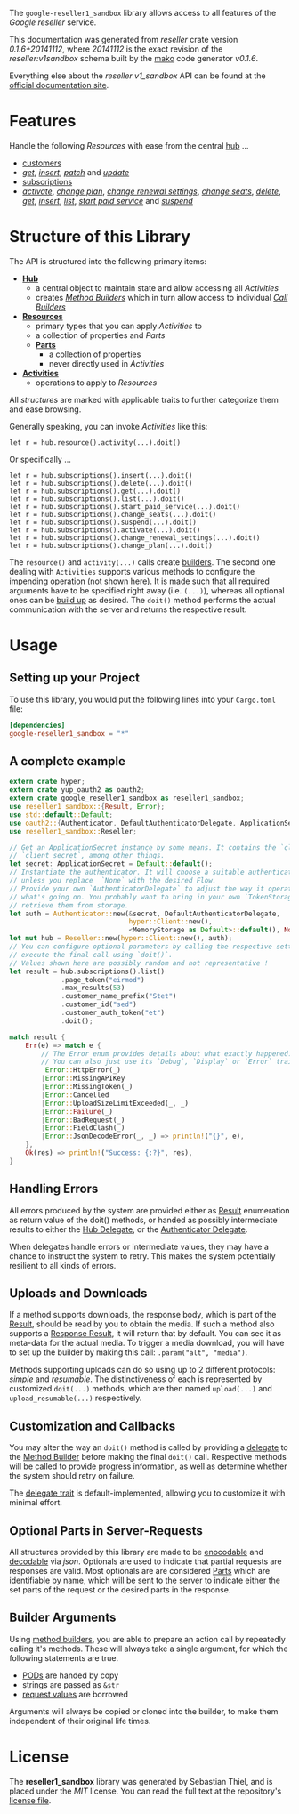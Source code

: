 <!---
DO NOT EDIT !
This file was generated automatically from 'src/mako/api/README.md.mako'
DO NOT EDIT !
-->
The `google-reseller1_sandbox` library allows access to all features of the *Google reseller* service.

This documentation was generated from *reseller* crate version *0.1.6+20141112*, where *20141112* is the exact revision of the *reseller:v1sandbox* schema built by the [mako](http://www.makotemplates.org/) code generator *v0.1.6*.

Everything else about the *reseller* *v1_sandbox* API can be found at the
[official documentation site](https://developers.google.com/google-apps/reseller/).
# Features

Handle the following *Resources* with ease from the central [hub](http://byron.github.io/google-apis-rs/google_reseller1_sandbox/struct.Reseller.html) ... 

* [customers](http://byron.github.io/google-apis-rs/google_reseller1_sandbox/struct.Customer.html)
 * [*get*](http://byron.github.io/google-apis-rs/google_reseller1_sandbox/struct.CustomerGetCall.html), [*insert*](http://byron.github.io/google-apis-rs/google_reseller1_sandbox/struct.CustomerInsertCall.html), [*patch*](http://byron.github.io/google-apis-rs/google_reseller1_sandbox/struct.CustomerPatchCall.html) and [*update*](http://byron.github.io/google-apis-rs/google_reseller1_sandbox/struct.CustomerUpdateCall.html)
* [subscriptions](http://byron.github.io/google-apis-rs/google_reseller1_sandbox/struct.Subscription.html)
 * [*activate*](http://byron.github.io/google-apis-rs/google_reseller1_sandbox/struct.SubscriptionActivateCall.html), [*change plan*](http://byron.github.io/google-apis-rs/google_reseller1_sandbox/struct.SubscriptionChangePlanCall.html), [*change renewal settings*](http://byron.github.io/google-apis-rs/google_reseller1_sandbox/struct.SubscriptionChangeRenewalSettingCall.html), [*change seats*](http://byron.github.io/google-apis-rs/google_reseller1_sandbox/struct.SubscriptionChangeSeatCall.html), [*delete*](http://byron.github.io/google-apis-rs/google_reseller1_sandbox/struct.SubscriptionDeleteCall.html), [*get*](http://byron.github.io/google-apis-rs/google_reseller1_sandbox/struct.SubscriptionGetCall.html), [*insert*](http://byron.github.io/google-apis-rs/google_reseller1_sandbox/struct.SubscriptionInsertCall.html), [*list*](http://byron.github.io/google-apis-rs/google_reseller1_sandbox/struct.SubscriptionListCall.html), [*start paid service*](http://byron.github.io/google-apis-rs/google_reseller1_sandbox/struct.SubscriptionStartPaidServiceCall.html) and [*suspend*](http://byron.github.io/google-apis-rs/google_reseller1_sandbox/struct.SubscriptionSuspendCall.html)




# Structure of this Library

The API is structured into the following primary items:

* **[Hub](http://byron.github.io/google-apis-rs/google_reseller1_sandbox/struct.Reseller.html)**
    * a central object to maintain state and allow accessing all *Activities*
    * creates [*Method Builders*](http://byron.github.io/google-apis-rs/google_reseller1_sandbox/trait.MethodsBuilder.html) which in turn
      allow access to individual [*Call Builders*](http://byron.github.io/google-apis-rs/google_reseller1_sandbox/trait.CallBuilder.html)
* **[Resources](http://byron.github.io/google-apis-rs/google_reseller1_sandbox/trait.Resource.html)**
    * primary types that you can apply *Activities* to
    * a collection of properties and *Parts*
    * **[Parts](http://byron.github.io/google-apis-rs/google_reseller1_sandbox/trait.Part.html)**
        * a collection of properties
        * never directly used in *Activities*
* **[Activities](http://byron.github.io/google-apis-rs/google_reseller1_sandbox/trait.CallBuilder.html)**
    * operations to apply to *Resources*

All *structures* are marked with applicable traits to further categorize them and ease browsing.

Generally speaking, you can invoke *Activities* like this:

```Rust,ignore
let r = hub.resource().activity(...).doit()
```

Or specifically ...

```ignore
let r = hub.subscriptions().insert(...).doit()
let r = hub.subscriptions().delete(...).doit()
let r = hub.subscriptions().get(...).doit()
let r = hub.subscriptions().list(...).doit()
let r = hub.subscriptions().start_paid_service(...).doit()
let r = hub.subscriptions().change_seats(...).doit()
let r = hub.subscriptions().suspend(...).doit()
let r = hub.subscriptions().activate(...).doit()
let r = hub.subscriptions().change_renewal_settings(...).doit()
let r = hub.subscriptions().change_plan(...).doit()
```

The `resource()` and `activity(...)` calls create [builders][builder-pattern]. The second one dealing with `Activities` 
supports various methods to configure the impending operation (not shown here). It is made such that all required arguments have to be 
specified right away (i.e. `(...)`), whereas all optional ones can be [build up][builder-pattern] as desired.
The `doit()` method performs the actual communication with the server and returns the respective result.

# Usage

## Setting up your Project

To use this library, you would put the following lines into your `Cargo.toml` file:

```toml
[dependencies]
google-reseller1_sandbox = "*"
```

## A complete example

```Rust
extern crate hyper;
extern crate yup_oauth2 as oauth2;
extern crate google_reseller1_sandbox as reseller1_sandbox;
use reseller1_sandbox::{Result, Error};
use std::default::Default;
use oauth2::{Authenticator, DefaultAuthenticatorDelegate, ApplicationSecret, MemoryStorage};
use reseller1_sandbox::Reseller;

// Get an ApplicationSecret instance by some means. It contains the `client_id` and 
// `client_secret`, among other things.
let secret: ApplicationSecret = Default::default();
// Instantiate the authenticator. It will choose a suitable authentication flow for you, 
// unless you replace  `None` with the desired Flow.
// Provide your own `AuthenticatorDelegate` to adjust the way it operates and get feedback about 
// what's going on. You probably want to bring in your own `TokenStorage` to persist tokens and
// retrieve them from storage.
let auth = Authenticator::new(&secret, DefaultAuthenticatorDelegate,
                              hyper::Client::new(),
                              <MemoryStorage as Default>::default(), None);
let mut hub = Reseller::new(hyper::Client::new(), auth);
// You can configure optional parameters by calling the respective setters at will, and
// execute the final call using `doit()`.
// Values shown here are possibly random and not representative !
let result = hub.subscriptions().list()
             .page_token("eirmod")
             .max_results(53)
             .customer_name_prefix("Stet")
             .customer_id("sed")
             .customer_auth_token("et")
             .doit();

match result {
    Err(e) => match e {
        // The Error enum provides details about what exactly happened.
        // You can also just use its `Debug`, `Display` or `Error` traits
         Error::HttpError(_)
        |Error::MissingAPIKey
        |Error::MissingToken(_)
        |Error::Cancelled
        |Error::UploadSizeLimitExceeded(_, _)
        |Error::Failure(_)
        |Error::BadRequest(_)
        |Error::FieldClash(_)
        |Error::JsonDecodeError(_, _) => println!("{}", e),
    },
    Ok(res) => println!("Success: {:?}", res),
}

```
## Handling Errors

All errors produced by the system are provided either as [Result](http://byron.github.io/google-apis-rs/google_reseller1_sandbox/enum.Result.html) enumeration as return value of 
the doit() methods, or handed as possibly intermediate results to either the 
[Hub Delegate](http://byron.github.io/google-apis-rs/google_reseller1_sandbox/trait.Delegate.html), or the [Authenticator Delegate](http://byron.github.io/google-apis-rs/google_reseller1_sandbox/../yup-oauth2/trait.AuthenticatorDelegate.html).

When delegates handle errors or intermediate values, they may have a chance to instruct the system to retry. This 
makes the system potentially resilient to all kinds of errors.

## Uploads and Downloads
If a method supports downloads, the response body, which is part of the [Result](http://byron.github.io/google-apis-rs/google_reseller1_sandbox/enum.Result.html), should be
read by you to obtain the media.
If such a method also supports a [Response Result](http://byron.github.io/google-apis-rs/google_reseller1_sandbox/trait.ResponseResult.html), it will return that by default.
You can see it as meta-data for the actual media. To trigger a media download, you will have to set up the builder by making
this call: `.param("alt", "media")`.

Methods supporting uploads can do so using up to 2 different protocols: 
*simple* and *resumable*. The distinctiveness of each is represented by customized 
`doit(...)` methods, which are then named `upload(...)` and `upload_resumable(...)` respectively.

## Customization and Callbacks

You may alter the way an `doit()` method is called by providing a [delegate](http://byron.github.io/google-apis-rs/google_reseller1_sandbox/trait.Delegate.html) to the 
[Method Builder](http://byron.github.io/google-apis-rs/google_reseller1_sandbox/trait.CallBuilder.html) before making the final `doit()` call. 
Respective methods will be called to provide progress information, as well as determine whether the system should 
retry on failure.

The [delegate trait](http://byron.github.io/google-apis-rs/google_reseller1_sandbox/trait.Delegate.html) is default-implemented, allowing you to customize it with minimal effort.

## Optional Parts in Server-Requests

All structures provided by this library are made to be [enocodable](http://byron.github.io/google-apis-rs/google_reseller1_sandbox/trait.RequestValue.html) and 
[decodable](http://byron.github.io/google-apis-rs/google_reseller1_sandbox/trait.ResponseResult.html) via *json*. Optionals are used to indicate that partial requests are responses 
are valid.
Most optionals are are considered [Parts](http://byron.github.io/google-apis-rs/google_reseller1_sandbox/trait.Part.html) which are identifiable by name, which will be sent to 
the server to indicate either the set parts of the request or the desired parts in the response.

## Builder Arguments

Using [method builders](http://byron.github.io/google-apis-rs/google_reseller1_sandbox/trait.CallBuilder.html), you are able to prepare an action call by repeatedly calling it's methods.
These will always take a single argument, for which the following statements are true.

* [PODs][wiki-pod] are handed by copy
* strings are passed as `&str`
* [request values](http://byron.github.io/google-apis-rs/google_reseller1_sandbox/trait.RequestValue.html) are borrowed

Arguments will always be copied or cloned into the builder, to make them independent of their original life times.

[wiki-pod]: http://en.wikipedia.org/wiki/Plain_old_data_structure
[builder-pattern]: http://en.wikipedia.org/wiki/Builder_pattern
[google-go-api]: https://github.com/google/google-api-go-client

# License
The **reseller1_sandbox** library was generated by Sebastian Thiel, and is placed 
under the *MIT* license.
You can read the full text at the repository's [license file][repo-license].

[repo-license]: https://github.com/Byron/google-apis-rs/LICENSE.md
